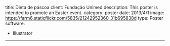 title: Dieta de páscoa
client: Fundação Unimed
description: This poster is intended to promote an Easter event.
category: poster
date: 2013/4/1
image: https://farm6.staticflickr.com/5835/21242952360_31b695838d
type: Poster
software:
- Illustrator
---
